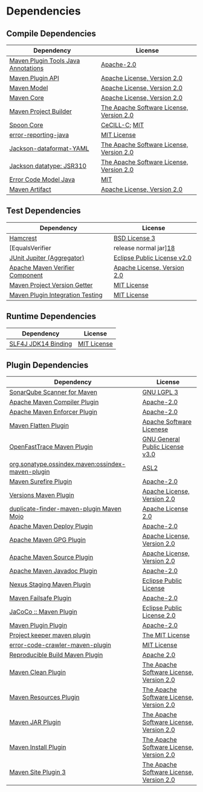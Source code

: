 <!-- @formatter:off -->
# Dependencies

## Compile Dependencies

| Dependency                               | License                                       |
| ---------------------------------------- | --------------------------------------------- |
| [Maven Plugin Tools Java Annotations][0] | [Apache-2.0][1]                               |
| [Maven Plugin API][2]                    | [Apache License, Version 2.0][1]              |
| [Maven Model][3]                         | [Apache License, Version 2.0][1]              |
| [Maven Core][4]                          | [Apache License, Version 2.0][1]              |
| [Maven Project Builder][5]               | [The Apache Software License, Version 2.0][6] |
| [Spoon Core][7]                          | [CeCILL-C][8]; [MIT][9]                       |
| [error-reporting-java][10]               | [MIT License][11]                             |
| [Jackson-dataformat-YAML][12]            | [The Apache Software License, Version 2.0][1] |
| [Jackson datatype: JSR310][13]           | [The Apache Software License, Version 2.0][6] |
| [Error Code Model Java][14]              | [MIT][9]                                      |
| [Maven Artifact][15]                     | [Apache License, Version 2.0][1]              |

## Test Dependencies

| Dependency                                | License                           |
| ----------------------------------------- | --------------------------------- |
| [Hamcrest][16]                            | [BSD License 3][17]               |
| [EqualsVerifier | release normal jar][18] | [Apache License, Version 2.0][1]  |
| [JUnit Jupiter (Aggregator)][19]          | [Eclipse Public License v2.0][20] |
| [Apache Maven Verifier Component][21]     | [Apache License, Version 2.0][1]  |
| [Maven Project Version Getter][22]        | [MIT License][23]                 |
| [Maven Plugin Integration Testing][24]    | [MIT License][25]                 |

## Runtime Dependencies

| Dependency                | License           |
| ------------------------- | ----------------- |
| [SLF4J JDK14 Binding][26] | [MIT License][27] |

## Plugin Dependencies

| Dependency                                              | License                                       |
| ------------------------------------------------------- | --------------------------------------------- |
| [SonarQube Scanner for Maven][28]                       | [GNU LGPL 3][29]                              |
| [Apache Maven Compiler Plugin][30]                      | [Apache-2.0][1]                               |
| [Apache Maven Enforcer Plugin][31]                      | [Apache-2.0][1]                               |
| [Maven Flatten Plugin][32]                              | [Apache Software Licenese][1]                 |
| [OpenFastTrace Maven Plugin][33]                        | [GNU General Public License v3.0][34]         |
| [org.sonatype.ossindex.maven:ossindex-maven-plugin][35] | [ASL2][6]                                     |
| [Maven Surefire Plugin][36]                             | [Apache-2.0][1]                               |
| [Versions Maven Plugin][37]                             | [Apache License, Version 2.0][1]              |
| [duplicate-finder-maven-plugin Maven Mojo][38]          | [Apache License 2.0][39]                      |
| [Apache Maven Deploy Plugin][40]                        | [Apache-2.0][1]                               |
| [Apache Maven GPG Plugin][41]                           | [Apache License, Version 2.0][1]              |
| [Apache Maven Source Plugin][42]                        | [Apache License, Version 2.0][1]              |
| [Apache Maven Javadoc Plugin][43]                       | [Apache-2.0][1]                               |
| [Nexus Staging Maven Plugin][44]                        | [Eclipse Public License][45]                  |
| [Maven Failsafe Plugin][46]                             | [Apache-2.0][1]                               |
| [JaCoCo :: Maven Plugin][47]                            | [Eclipse Public License 2.0][48]              |
| [Maven Plugin Plugin][49]                               | [Apache-2.0][1]                               |
| [Project keeper maven plugin][50]                       | [The MIT License][51]                         |
| [error-code-crawler-maven-plugin][52]                   | [MIT License][53]                             |
| [Reproducible Build Maven Plugin][54]                   | [Apache 2.0][6]                               |
| [Maven Clean Plugin][55]                                | [The Apache Software License, Version 2.0][6] |
| [Maven Resources Plugin][56]                            | [The Apache Software License, Version 2.0][6] |
| [Maven JAR Plugin][57]                                  | [The Apache Software License, Version 2.0][6] |
| [Maven Install Plugin][58]                              | [The Apache Software License, Version 2.0][6] |
| [Maven Site Plugin 3][59]                               | [The Apache Software License, Version 2.0][6] |

[0]: https://maven.apache.org/plugin-tools/maven-plugin-annotations
[1]: https://www.apache.org/licenses/LICENSE-2.0.txt
[2]: https://maven.apache.org/ref/3.8.8/maven-plugin-api/
[3]: https://maven.apache.org/ref/3.8.8/maven-model/
[4]: https://maven.apache.org/ref/3.8.8/maven-core/
[5]: http://maven.apache.org/
[6]: http://www.apache.org/licenses/LICENSE-2.0.txt
[7]: http://spoon.gforge.inria.fr/
[8]: https://cecill.info/licences/Licence_CeCILL-C_V1-en.txt
[9]: https://opensource.org/licenses/MIT
[10]: https://github.com/exasol/error-reporting-java/
[11]: https://github.com/exasol/error-reporting-java/blob/main/LICENSE
[12]: https://github.com/FasterXML/jackson-dataformats-text
[13]: https://github.com/FasterXML/jackson-modules-java8/
[14]: https://github.com/exasol/error-code-model-java/
[15]: https://maven.apache.org/ref/3.8.8/maven-artifact/
[16]: http://hamcrest.org/JavaHamcrest/
[17]: http://opensource.org/licenses/BSD-3-Clause
[18]: https://www.jqno.nl/equalsverifier
[19]: https://junit.org/junit5/
[20]: https://www.eclipse.org/legal/epl-v20.html
[21]: https://maven.apache.org/shared/maven-verifier/
[22]: https://github.com/exasol/maven-project-version-getter/
[23]: https://github.com/exasol/maven-project-version-getter/blob/main/LICENSE
[24]: https://github.com/exasol/maven-plugin-integration-testing/
[25]: https://github.com/exasol/maven-plugin-integration-testing/blob/main/LICENSE
[26]: http://www.slf4j.org
[27]: http://www.opensource.org/licenses/mit-license.php
[28]: http://sonarsource.github.io/sonar-scanner-maven/
[29]: http://www.gnu.org/licenses/lgpl.txt
[30]: https://maven.apache.org/plugins/maven-compiler-plugin/
[31]: https://maven.apache.org/enforcer/maven-enforcer-plugin/
[32]: https://www.mojohaus.org/flatten-maven-plugin/
[33]: https://github.com/itsallcode/openfasttrace-maven-plugin
[34]: https://www.gnu.org/licenses/gpl-3.0.html
[35]: https://sonatype.github.io/ossindex-maven/maven-plugin/
[36]: https://maven.apache.org/surefire/maven-surefire-plugin/
[37]: https://www.mojohaus.org/versions/versions-maven-plugin/
[38]: https://github.com/basepom/duplicate-finder-maven-plugin
[39]: http://www.apache.org/licenses/LICENSE-2.0.html
[40]: https://maven.apache.org/plugins/maven-deploy-plugin/
[41]: https://maven.apache.org/plugins/maven-gpg-plugin/
[42]: https://maven.apache.org/plugins/maven-source-plugin/
[43]: https://maven.apache.org/plugins/maven-javadoc-plugin/
[44]: http://www.sonatype.com/public-parent/nexus-maven-plugins/nexus-staging/nexus-staging-maven-plugin/
[45]: http://www.eclipse.org/legal/epl-v10.html
[46]: https://maven.apache.org/surefire/maven-failsafe-plugin/
[47]: https://www.jacoco.org/jacoco/trunk/doc/maven.html
[48]: https://www.eclipse.org/legal/epl-2.0/
[49]: https://maven.apache.org/plugin-tools/maven-plugin-plugin
[50]: https://github.com/exasol/project-keeper/
[51]: https://github.com/exasol/project-keeper/blob/main/LICENSE
[52]: https://github.com/exasol/error-code-crawler-maven-plugin/
[53]: https://github.com/exasol/error-code-crawler-maven-plugin/blob/main/LICENSE
[54]: http://zlika.github.io/reproducible-build-maven-plugin
[55]: http://maven.apache.org/plugins/maven-clean-plugin/
[56]: http://maven.apache.org/plugins/maven-resources-plugin/
[57]: http://maven.apache.org/plugins/maven-jar-plugin/
[58]: http://maven.apache.org/plugins/maven-install-plugin/
[59]: http://maven.apache.org/plugins/maven-site-plugin/
